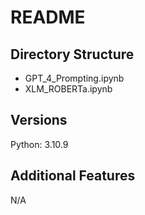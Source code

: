 # README

## Directory Structure
- GPT_4_Prompting.ipynb
- XLM_ROBERTa.ipynb

## Versions
Python: 3.10.9

## Additional Features
N/A
